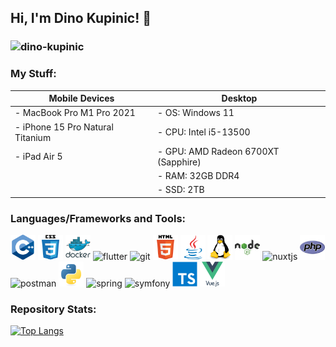 ## Hi, I'm Dino Kupinic! 👋

<h3 align="center">

<p align="left"> <img src="https://komarev.com/ghpvc/?username=dino-kupinic&label=Profile%20views&color=0e75b6&style=flat" alt="dino-kupinic" /> </p>

<h3 align="left">My Stuff:</h3>

| **Mobile Devices**              | **Desktop**                        |
| ------------------------------  | ---------------------------------  |
| - MacBook Pro M1 Pro 2021       | - OS: Windows 11                   |
| - iPhone 15 Pro Natural Titanium| - CPU: Intel i5-13500              |  
| - iPad Air 5                    | - GPU: AMD Radeon 6700XT (Sapphire)|
|                                 | - RAM: 32GB DDR4                   |
|                                 | - SSD: 2TB                         |


  
<h3 align="left">Languages/Frameworks and Tools:</h3>
<p align="left">
   <img src="https://raw.githubusercontent.com/devicons/devicon/master/icons/cplusplus/cplusplus-original.svg" alt="cplusplus" width="40" height="40"/>
   <img src="https://raw.githubusercontent.com/devicons/devicon/master/icons/css3/css3-original-wordmark.svg" alt="css3" width="40" height="40"/>
   <img src="https://raw.githubusercontent.com/devicons/devicon/master/icons/docker/docker-original-wordmark.svg" alt="docker" width="40" height="40"/>
   <img src="https://www.vectorlogo.zone/logos/flutterio/flutterio-icon.svg" alt="flutter" width="40" height="40"/>
   <img src="https://www.vectorlogo.zone/logos/git-scm/git-scm-icon.svg" alt="git" width="40" height="40"/>
   <img src="https://raw.githubusercontent.com/devicons/devicon/master/icons/html5/html5-original-wordmark.svg" alt="html5" width="40" height="40"/>
   <img src="https://raw.githubusercontent.com/devicons/devicon/master/icons/java/java-original.svg" alt="java" width="40" height="40"/>
   <img src="https://raw.githubusercontent.com/devicons/devicon/master/icons/linux/linux-original.svg" alt="linux" width="40" height="40"/>
   <img src="https://raw.githubusercontent.com/devicons/devicon/master/icons/nodejs/nodejs-original-wordmark.svg" alt="nodejs" width="40" height="40"/>
   <img src="https://www.vectorlogo.zone/logos/nuxtjs/nuxtjs-icon.svg" alt="nuxtjs" width="40" height="40"/>
   <img src="https://raw.githubusercontent.com/devicons/devicon/master/icons/php/php-original.svg" alt="php" width="40" height="40"/>
   <img src="https://www.vectorlogo.zone/logos/getpostman/getpostman-icon.svg" alt="postman" width="40" height="40"/>
   <img src="https://raw.githubusercontent.com/devicons/devicon/master/icons/python/python-original.svg" alt="python" width="40" height="40"/>
   <img src="https://www.vectorlogo.zone/logos/springio/springio-icon.svg" alt="spring" width="40" height="40"/>
   <img src="https://symfony.com/logos/symfony_black_03.svg" alt="symfony" width="40" height="40"/>
   <img src="https://raw.githubusercontent.com/devicons/devicon/master/icons/typescript/typescript-original.svg" alt="typescript" width="40" height="40"/>
   <img src="https://raw.githubusercontent.com/devicons/devicon/master/icons/vuejs/vuejs-original-wordmark.svg" alt="vuejs" width="40" height="40"/>
</p>

<h3 align="left">Repository Stats:</h3>

[![Top Langs](https://github-readme-stats.vercel.app/api/top-langs/?username=Dino-Kupinic&layout=compact&hide=cmake,dockerfile&bg_color=0D1117&text_color=c9d1d9&langs_count=15&hide_border=true&card_width=500&exclude_repo=Communify-Presentation,school-projects-presentation,Dino-Kupinic)](https://github.com/anuraghazra/github-readme-stats)
